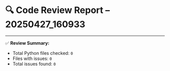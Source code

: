# 🔍 Code Review Report – 20250427_160933

---

✅ **Review Summary:**
- Total Python files checked: `0`
- Files with issues: `0`
- Total issues found: `0`
